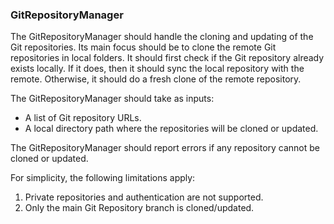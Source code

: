 ### GitRepositoryManager

The GitRepositoryManager should handle the cloning and updating of the Git repositories. Its main focus should be to clone the remote Git repositories in local folders.  It should first check if the Git repository already exists locally.  If it does, then it should sync the local repository with the remote.  Otherwise, it should do a fresh clone of the remote repository.

The GitRepositoryManager should take as inputs:

- A list of Git repository URLs.
- A local directory path where the repositories will be cloned or updated.

The GitRepositoryManager should report errors if any repository cannot be cloned or updated.

For simplicity, the following limitations apply:

1. Private repositories and authentication are not supported.
2. Only the main Git Repository branch is cloned/updated.